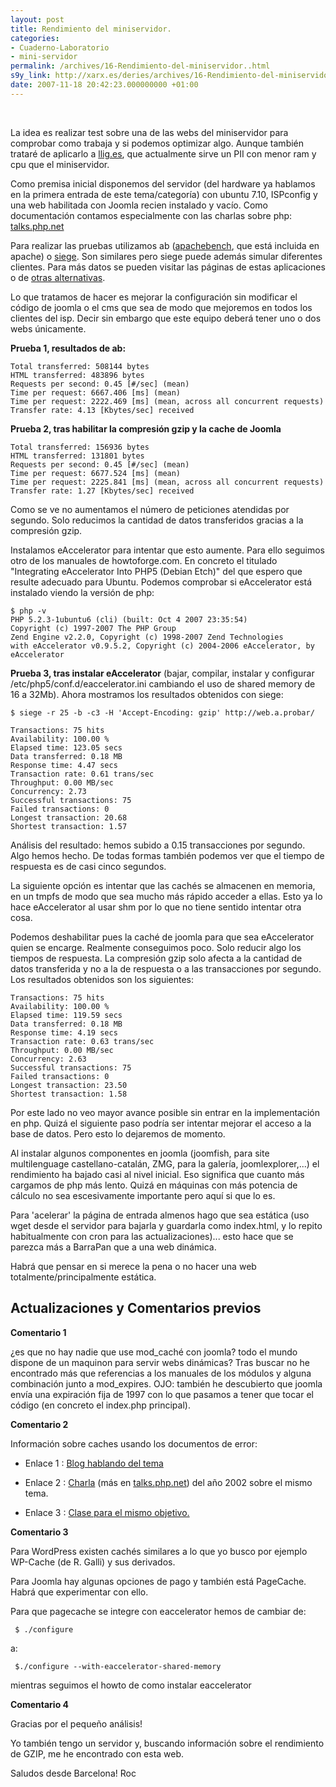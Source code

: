 ```yaml
---
layout: post
title: Rendimiento del miniservidor.
categories:
- Cuaderno-Laboratorio
- mini-servidor
permalink: /archives/16-Rendimiento-del-miniservidor..html
s9y_link: http://xarx.es/deries/archives/16-Rendimiento-del-miniservidor..html
date: 2007-11-18 20:42:23.000000000 +01:00
---
```

<br />
<p>La idea es realizar test sobre una de las webs del miniservidor para comprobar como trabaja y si podemos optimizar algo. Aunque también trataré de aplicarlo a <a href="http://llig.es/" target="_blank" title="Ler Llibreries - Llibres i Gr&agrave;cia">llig.es</a>, que actualmente sirve un PII con menor ram y cpu que el miniservidor.</p><p>Como premisa inicial disponemos del servidor (del hardware ya hablamos en la primera entrada de este tema/categoría) con ubuntu 7.10, ISPconfig y una web habilitada con Joomla recien instalado y vacío. Como documentación contamos especialmente con las charlas sobre php: <a target="_blank" href="http://talks.php.net/">talks.php.net</a></p><p>Para realizar las pruebas utilizamos ab (<a href="http://httpd.apache.org/docs/2.2/programs/ab.html" target="_blank" title="ab de apache">apachebench</a>, que está incluida en apache) o <a href="http://www.joedog.org/JoeDog/Siege" target="_blank" title="homepage de siege">siege</a>. Son similares pero siege puede además simular diferentes clientes. Para más datos se pueden  visitar las páginas de estas aplicaciones o de <a href="http://www.apache-es.org/index.php/2006/12/26/herramientas-de-pruebas-de-carga/" target="_blank" title="herramientas de test de rendimiento para apache">otras alternativas</a>.</p><p>Lo que tratamos de hacer es mejorar la configuración sin modificar el código de joomla o el cms que sea de modo que mejoremos en todos los clientes del isp. Decir sin embargo que este equipo deberá tener uno o dos webs únicamente.</p>

<!--more-->
**Prueba 1, resultados de ab:**

    Total transferred: 508144 bytes
    HTML transferred: 483896 bytes
    Requests per second: 0.45 [#/sec] (mean)
    Time per request: 6667.406 [ms] (mean)
    Time per request: 2222.469 [ms] (mean, across all concurrent requests)
    Transfer rate: 4.13 [Kbytes/sec] received

**Prueba 2, tras habilitar la compresión gzip y la cache de Joomla**

    Total transferred: 156936 bytes
    HTML transferred: 131801 bytes
    Requests per second: 0.45 [#/sec] (mean)
    Time per request: 6677.524 [ms] (mean)
    Time per request: 2225.841 [ms] (mean, across all concurrent requests)
    Transfer rate: 1.27 [Kbytes/sec] received

Como se ve no aumentamos el número de peticiones atendidas por segundo. Solo reducimos la cantidad de datos transferidos gracias a la compresión gzip.

Instalamos eAccelerator para intentar que esto aumente. Para ello seguimos otro de los manuales de howtoforge.com. En concreto el titulado "Integrating eAccelerator Into PHP5 (Debian Etch)" del que espero que resulte adecuado para Ubuntu. Podemos comprobar si eAccelerator está instalado viendo la versión de php:

    $ php -v
    PHP 5.2.3-1ubuntu6 (cli) (built: Oct 4 2007 23:35:54)
    Copyright (c) 1997-2007 The PHP Group
    Zend Engine v2.2.0, Copyright (c) 1998-2007 Zend Technologies
    with eAccelerator v0.9.5.2, Copyright (c) 2004-2006 eAccelerator, by eAccelerator


**Prueba 3, tras instalar eAccelerator** (bajar, compilar, instalar y configurar /etc/php5/conf.d/eaccelerator.ini cambiando el uso de shared memory de 16 a 32Mb). Ahora mostramos los resultados obtenidos con siege:

    $ siege -r 25 -b -c3 -H 'Accept-Encoding: gzip' http://web.a.probar/

    Transactions: 75 hits
    Availability: 100.00 %
    Elapsed time: 123.05 secs
    Data transferred: 0.18 MB
    Response time: 4.47 secs
    Transaction rate: 0.61 trans/sec
    Throughput: 0.00 MB/sec
    Concurrency: 2.73
    Successful transactions: 75
    Failed transactions: 0
    Longest transaction: 20.68
    Shortest transaction: 1.57

Análisis del resultado: hemos subido a 0.15 transacciones por segundo. Algo hemos hecho. De todas formas también podemos ver que el tiempo de respuesta es de casi cinco segundos.

La siguiente opción es intentar que las cachés se almacenen en memoria, en un tmpfs de modo que sea mucho más rápido acceder a ellas. Esto ya lo hace eAccelerator al usar shm por lo que no tiene sentido intentar otra cosa.

Podemos deshabilitar pues la caché de joomla para que sea eAccelerator quien se encarge. Realmente conseguimos poco. Solo reducir algo los tiempos de respuesta. La compresión gzip solo afecta a la cantidad de datos transferida y no a la de respuesta o a las transacciones por segundo. Los resultados obtenidos son los siguientes:

    Transactions: 75 hits
    Availability: 100.00 %
    Elapsed time: 119.59 secs
    Data transferred: 0.18 MB
    Response time: 4.19 secs
    Transaction rate: 0.63 trans/sec
    Throughput: 0.00 MB/sec
    Concurrency: 2.63
    Successful transactions: 75
    Failed transactions: 0
    Longest transaction: 23.50
    Shortest transaction: 1.58

Por este lado no veo mayor avance posible sin entrar en la implementación en php. Quizá el siguiente paso podría ser intentar mejorar el acceso a la base de datos. Pero esto lo dejaremos de momento.

Al instalar algunos componentes en joomla (joomfish, para site multilenguage castellano-catalán, ZMG, para la galería, joomlexplorer,...) el rendimiento ha bajado casi al nivel inicial. Eso significa que cuanto más cargamos de php más lento. Quizá en máquinas con más potencia de cálculo no sea escesivamente importante pero aquí si que lo es.

Para 'acelerar' la página de entrada almenos hago que sea estática (uso wget desde el servidor para bajarla y guardarla como index.html, y lo repito habitualmente con cron para las actualizaciones)... esto hace que se parezca más a BarraPan que a una web dinámica.

Habrá que pensar en si merece la pena o no hacer una web totalmente/principalmente estática.

Actualizaciones y Comentarios previos
--------------------------------------

**Comentario 1**

¿es que no hay nadie que use mod_caché con joomla? todo el mundo dispone de un maquinon para servir webs dinámicas? Tras buscar no he encontrado más que referencias a los manuales de los módulos y alguna combinación junto a mod_expires. OJO: también he descubierto que joomla envía una expiración fija de 1997 con lo que pasamos a tener que tocar el código (en concreto el index.php principal).

**Comentario 2**

Información sobre caches usando los documentos de error:

* Enlace 1 : [Blog hablando del tema](http://www.phpbsd.net/2007/05/16/cache-de-paginas-estaticas-para-php/)

* Enlace 2 : [Charla](http://www.lerdorf.com/tips.pdf) (más en [talks.php.net](http://talks.php.net)) del año 2002 sobre el mismo tema.

* Enlace 3 : [Clase para el mismo objetivo.](http://cesarodas.com/2007/06/gcache_helping_php_to_work_faster.html)

**Comentario 3**

Para WordPress existen cachés similares a lo que yo busco por ejemplo WP-Cache (de R. Galli) y sus derivados.

Para Joomla hay algunas opciones de pago y también está PageCache. Habrá que experimentar con ello.

Para que pagecache se integre con eaccelerator hemos de cambiar de:

     $ ./configure

a:

     $./configure --with-eaccelerator-shared-memory

mientras seguimos el howto de como instalar eaccelerator

**Comentario 4** 

Gracias por el pequeño análisis!

Yo también tengo un servidor y, buscando información sobre el rendimiento de GZIP, me he encontrado con esta web.

Saludos desde Barcelona!
Roc


